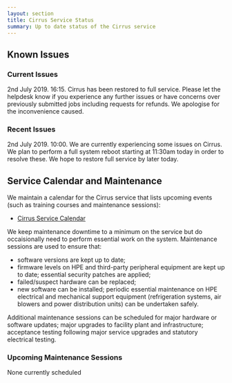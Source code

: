 ```yaml
---
layout: section
title: Cirrus Service Status
summary: Up to date status of the Cirrus service
---
```


## Known Issues

### Current Issues

2nd July 2019.  16:15.
Cirrus has been restored to full service. 
Please let the helpdesk know if you experience any further issues or have concerns over previously submitted jobs including requests for refunds. 
We apologise for the inconvenience caused.

### Recent Issues

2nd July 2019.  10:00.
We are currently experiencing some issues on Cirrus. 
We plan to perform a full system reboot starting at 11:30am today in order to resolve these. 
We hope to restore full service by later today. 

## Service Calendar and Maintenance

We maintain a calendar for the Cirrus service that lists upcoming events (such
as training courses and maintenance sessions):

- [Cirrus Service Calendar](calendar.html)

We keep maintenance downtime to a minimum on the service but do occaisionally
need to perform essential work on the system. Maintenance sessions are used to 
ensure that:

* software versions are kept up to date;
* firmware levels on HPE and third-party peripheral equipment are kept up to date;
essential security patches are applied;
* failed/suspect hardware can be replaced;
* new software can be installed;
periodic essential maintenance on HPE electrical and mechanical support equipment (refrigeration systems, air blowers and power distribution units) can be undertaken safely.

Additional maintenance sessions can be scheduled for major hardware or software updates; major upgrades to facility plant and infrastructure; acceptance testing following major service upgrades and statutory electrical testing.

### Upcoming Maintenance Sessions

None currently scheduled




